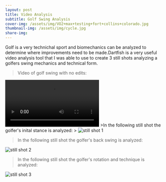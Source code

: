```yaml
---
layout: post 
title: Video Analysis
subtitle: Golf Swing Analysis  
cover-img: /assets/img/VO2+max+testing+fort+collins+colorado.jpg
thumbnail-img: /assets/img/cycle.jpg
share-img:
---
```


Golf is a very technichal sport and biomechanics can be analyzed to determine where improvements need to be made.Dartfish is a very useful video analysis tool that I was able to use to create 3 still shots analyzing a golfers swing mechanics and technical form. 

>Video of golf swing with no edits:
>
<video src="/project3theme/assets/img/video-75ce9a3b-8cc8-43b8-bbaf-0bb870106a63 (1).mp4" controls>
  Your browser does not support the video tag.
</video>
>In the following still shot the golfer's inital stance is analyzed:
>
<img src="/project3theme/assets/img/golf1.png" alt="still shot 1" itemprop="image" class="u-photo">

>In the following still shot the golfer's back swing is analyzed:
>
<img src="/project3theme/assets/img/golf2.png" alt="still shot 2" itemprop="image" class="u-photo">

>In the following still shot the golfer's rotation and technique is analyzed:
>
<img src="/project3theme/assets/img/golf3.png" alt="still shot 3" itemprop="image" class="u-photo">

